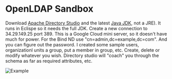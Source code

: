# OpenLDAP Sandbox
Download [Apache Directory Studio](https://directory.apache.org/studio/downloads.html) and the latest [Java JDK](https://www.oracle.com/java/technologies/downloads/), not a JRE).  It runs in Eclispe so it needs the full JDK.
Create a new connection to 34.29.149.25 port 389.  This is a Google Cloud mini server, so it doesn't have much for power.  For the Bind ND use "cn=admin,dc=example,dc=com". And you can figure out the password.
I created some sample users, organizationl units a group, put a member in group, etc.  Create, delete or modify whatever you wish.  Directory studio will "coach" you through the schema as far as required attributes, etc.

![Example]("https://github.com/bartelsjoshuac/SAPG/blob/main/images/OpenLDAPSandbox.jpg")
